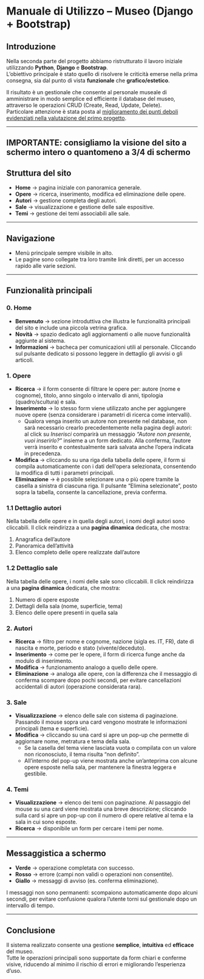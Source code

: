 # Manuale di Utilizzo – Museo (Django + Bootstrap)

## Introduzione
Nella seconda parte del progetto abbiamo ristrutturato il lavoro iniziale utilizzando **Python**, **Django** e **Bootstrap**.  
L’obiettivo principale è stato quello di risolvere le criticità emerse nella prima consegna, sia dal punto di vista **funzionale** che **grafico/estetico**.  

Il risultato è un gestionale che consente al personale museale di amministrare in modo semplice ed efficiente il database del museo, attraverso le operazioni CRUD (Create, Read, Update, Delete).  
Particolare attenzione è stata posta al [miglioramento dei punti deboli evidenziati nella valutazione del primo progetto](miglioramenti.md).

---
IMPORTANTE: consigliamo la visione del sito a schermo intero o quantomeno a 3/4 di schermo 
---

## Struttura del sito
- **Home** → pagina iniziale con panoramica generale.  
- **Opere** → ricerca, inserimento, modifica ed eliminazione delle opere.  
- **Autori** → gestione completa degli autori.  
- **Sale** → visualizzazione e gestione delle sale espositive.  
- **Temi** → gestione dei temi associabili alle sale.  

---

## Navigazione
- Menù principale sempre visibile in alto.  
- Le pagine sono collegate tra loro tramite link diretti, per un accesso rapido alle varie sezioni.  

---

## Funzionalità principali

### 0. Home
- **Benvenuto** → sezione introduttiva che illustra le funzionalità principali del sito e include una piccola vetrina grafica.  
- **Novità** → spazio dedicato agli aggiornamenti o alle nuove funzionalità aggiunte al sistema.  
- **Informazioni** → bacheca per comunicazioni utili al personale. Cliccando sul pulsante dedicato si possono leggere in dettaglio gli avvisi o gli articoli.  

### 1. Opere
- **Ricerca** → il form consente di filtrare le opere per: autore (nome e cognome), titolo, anno singolo o intervallo di anni, tipologia (quadro/scultura) e sala.  
- **Inserimento** → lo stesso form viene utilizzato anche per aggiungere nuove opere (senza considerare i parametri di ricerca come intervalli).  
   - Qualora venga inserito un autore non presente nel database, non sarà necessario crearlo precedentemente nella pagina degli autori: al click su *Inserisci* comparirà un messaggio *“Autore non presente, vuoi inserirlo?”* insieme a un form dedicato. Alla conferma, l’autore verrà inserito e contestualmente sarà salvata anche l’opera indicata in precedenza.  
- **Modifica** → cliccando su una riga della tabella delle opere, il form si compila automaticamente con i dati dell’opera selezionata, consentendo la modifica di tutti i parametri principali.  
- **Eliminazione** → è possibile selezionare una o più opere tramite la casella a sinistra di ciascuna riga. Il pulsante “Elimina selezionate”, posto sopra la tabella, consente la cancellazione, previa conferma.  

### 1.1 Dettaglio autori
Nella tabella delle opere e in quella degli autori, i nomi degli autori sono cliccabili. Il click reindirizza a una **pagina dinamica** dedicata, che mostra:  
1. Anagrafica dell’autore  
2. Panoramica dell’attività  
3. Elenco completo delle opere realizzate dall’autore  

### 1.2 Dettaglio sale
Nella tabella delle opere, i nomi delle sale sono cliccabili. Il click reindirizza a una **pagina dinamica** dedicata, che mostra:  
1. Numero di opere esposte  
2. Dettagli della sala (nome, superficie, tema)  
3. Elenco delle opere presenti in quella sala  

### 2. Autori
- **Ricerca** → filtro per nome e cognome, nazione (sigla es. IT, FR), date di nascita e morte, periodo e stato (vivente/deceduto).  
- **Inserimento** → come per le opere, il form di ricerca funge anche da modulo di inserimento.  
- **Modifica** → funzionamento analogo a quello delle opere.  
- **Eliminazione** → analoga alle opere, con la differenza che il messaggio di conferma scompare dopo pochi secondi, per evitare cancellazioni accidentali di autori (operazione considerata rara).  

### 3. Sale
- **Visualizzazione** → elenco delle sale con sistema di paginazione. Passando il mouse sopra una card vengono mostrate le informazioni principali (tema e superficie).  
- **Modifica** → cliccando su una card si apre un pop-up che permette di aggiornare nome, metratura e tema della sala.  
   - Se la casella del tema viene lasciata vuota o compilata con un valore non riconosciuto, il tema risulta “non definito”.  
   - All’interno del pop-up viene mostrata anche un’anteprima con alcune opere esposte nella sala, per mantenere la finestra leggera e gestibile.  

### 4. Temi
- **Visualizzazione** → elenco dei temi con paginazione. Al passaggio del mouse su una card viene mostrata una breve descrizione; cliccando sulla card si apre un pop-up con il numero di opere relative al tema e la sala in cui sono esposte.  
- **Ricerca** → disponibile un form per cercare i temi per nome.  

---

## Messaggistica a schermo
- **Verde** → operazione completata con successo.  
- **Rosso** → errore (campi non validi o operazioni non consentite).  
- **Giallo** → messaggi di avviso (es. conferma eliminazione).  

I messaggi non sono permanenti: scompaiono automaticamente dopo alcuni secondi, per evitare confusione qualora l’utente torni sul gestionale dopo un intervallo di tempo.  

---

## Conclusione
Il sistema realizzato consente una gestione **semplice**, **intuitiva** ed **efficace** del museo.  
Tutte le operazioni principali sono supportate da form chiari e conferme visive, riducendo al minimo il rischio di errori e migliorando l’esperienza d’uso.  

